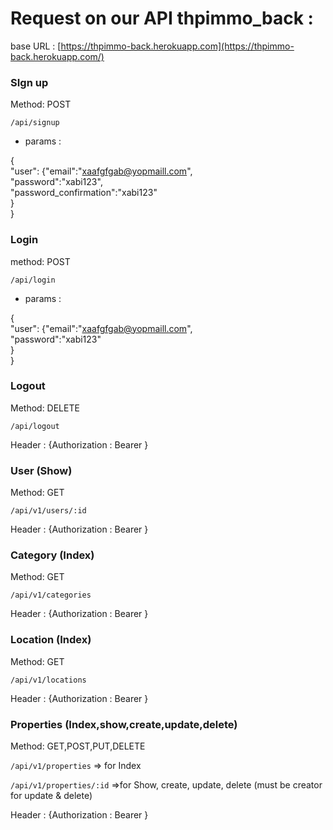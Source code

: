 # Request on our API thpimmo_back :

base URL : [https://thpimmo-back.herokuapp.com](https://thpimmo-back.herokuapp.com/)   

### SIgn up

Method: POST   

`/api/signup`   

- params :

{  
"user":
  {"email":"xaafgfgab@yopmaill.com",   
  "password":"xabi123",   
  "password_confirmation":"xabi123"   
  }   
}   

### Login

method: POST   

`/api/login`   

- params :

{  
"user":
  {"email":"xaafgfgab@yopmaill.com",   
  "password":"xabi123"     
  }   
}   

### Logout

Method: DELETE   

`/api/logout`   

Header : {Authorization : Bearer <TOKEN>}   

### User (Show)

Method: GET   

`/api/v1/users/:id`   

Header : {Authorization : Bearer <TOKEN>}   

### Category (Index)

Method: GET   

`/api/v1/categories`   

Header : {Authorization : Bearer <TOKEN>}   

### Location (Index)

Method: GET    

`/api/v1/locations`   

Header : {Authorization : Bearer <TOKEN>}   

### Properties (Index,show,create,update,delete)

Method: GET,POST,PUT,DELETE   

`/api/v1/properties`  ⇒ for Index   

`/api/v1/properties/:id` ⇒for Show, create, update, delete (must be creator for update & delete)   

Header : {Authorization : Bearer <TOKEN>}    